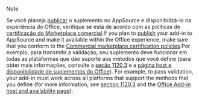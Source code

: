 > [!NOTE]
> <span data-ttu-id="6f437-101">Se você planeja [publicar](../publish/publish.md) o suplemento no AppSource e disponibilizá-lo na experiência do Office, verifique se está de acordo com as políticas de [certificação do Marketplace comercial](/legal/marketplace/certification-policies).</span><span class="sxs-lookup"><span data-stu-id="6f437-101">If you plan to [publish](../publish/publish.md) your add-in to AppSource and make it available within the Office experience, make sure that you conform to the [Commercial marketplace certification policies](/legal/marketplace/certification-policies).</span></span><span data-ttu-id="6f437-102">Por exemplo, para transmitir a validação, seu suplemento deve funcionar em todas as plataformas que dão suporte aos métodos que você define (para obter mais informações, consulte a [seção 1120,3](/legal/marketplace/certification-policies#11203-functionality) e a [página host e disponibilidade de suplementos do Office](../overview/office-add-in-availability.md)).</span><span class="sxs-lookup"><span data-stu-id="6f437-102"> For example, to pass validation, your add-in must work across all platforms that support the methods that you define (for more information, see [section 1120.3](/legal/marketplace/certification-policies#11203-functionality) and the [Office Add-in host and availability page](../overview/office-add-in-availability.md)).</span></span>